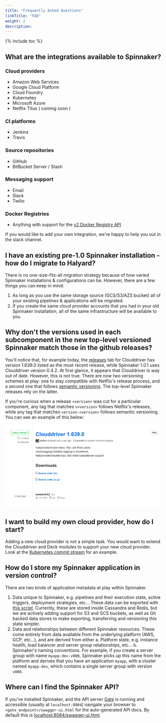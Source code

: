 ```yaml
---
title: "Frequently Asked Questions"
linkTitle: "FAQ"
weight: 2
description:
---
```


{% include toc %}

## What are the integrations available to Spinnaker?

### Cloud providers
* Amazon Web Services
* Google Cloud Platform
* Cloud Foundry
* Kubernetes
* Microsoft Azure
* Netflix Titus ( coming soon )

### CI platforms
* Jenkins
* Travis

### Source repositories
* GitHub
* BitBucket Server / Stash

### Messaging support
* Email
* Slack
* Twilio

### Docker Registries
 * Anything with support for the [v2 Docker Registry API](https://docs.docker.com/registry/spec/api/)

If you would like to add your own integration, we're happy to help you out in the slack channel.

## I have an existing pre-1.0 Spinnaker installation - how do I migrate to Halyard?

There is no one-size-fits-all migration strategy because of how varied 
Spinnaker installations & configurations can be. However, there are a few
things you can keep in mind:

1. As long as you use the same storage source (GCS/S3/AZS bucket) all of your existing
   pipelines & applications will be migrated.
2. If you create the same cloud provider accounts that you had in your old Spinnaker 
   installation, all of the same infrastructure will be available to you.

## Why don't the versions used in each subcomponent in the new top-level versioned Spinnaker match those in the github releases?

You'll notice that, for example today, the
[releases](https://github.com/spinnaker/clouddriver/releases) tab for
Clouddriver has version 1.639.0 listed as the most recent release, while Spinnaker
1.0.1 uses Clouddriver version 0.4.2. At first glance, it appears that
Clouddriver is way out of date. However, this is not true. There are now two
versioning schemes at play: one to stay compatible with Netflix's release
process, and a second one that follows [semantic
versioning](http://semver.org/). The top-level Spinnaker releases rely on the
latter.

If you're curious when a release `<version>` was cut for a particular component,
any tag that matches `v<version>` follows Netflix's releases, while any tag
that matches `version-<version>` follows semantic versioning. You can see an
example of this below:

![](./clouddriver-releases.png)
   
## I want to build my own cloud provider, how do I start?

Adding a new cloud provider is not a simple task. You would want to extend the Clouddriver and Deck modules to support your new cloud provider. Look at the [Kubernetes commit stream](https://github.com/spinnaker/clouddriver/pulls?q=is%3Apr+author%3Alwander+is%3Aclosed) for an example.


## How do I store my Spinnaker application in version control?

There are two kinds of application metadata at play within Spinnaker.

1. Data unique to Spinnaker, e.g. pipelines and their execution state, active triggers, deployment strategies, etc... These data can be exported with [this script](https://github.com/spinnaker/spinnaker/blob/master/pylib/spinnaker/import_export.py). Currently, these are stored inside Cassandra and Redis, but we are actively adding support for S3 and GCS buckets, as well as Git backed data stores to make exporting, transferring and versioning this state simpler.
2. Data and relationships between different Spinnaker resources. These come entirely from data available from the underlying platform (AWS, GCP, etc...), and are derived from either
  a. Platform state, e.g. instance health, load balancer and server group relationships, etc... 
  b. Spinnaker's naming conventions. For example, if you create a server group with name `myapp-dev-v000`, Spinnaker picks up this name from the platform and derives that you have an application `myapp`, with a cluster named `myapp-dev`, which contains a single server group with version `v000`.


## Where can I find the Spinnaker API?

If you've installed Spinnaker, and the API server [Gate](https://github.com/spinnaker/gate) is running and accessible (usually at `localhost:8084`) navigate your browser to `<gate_endpoint>/swagger-ui.html` for the auto-generated API docs. By default this is [localhost:8084/swagger-ui.html](http://localhost:8084/swagger-ui.html).

